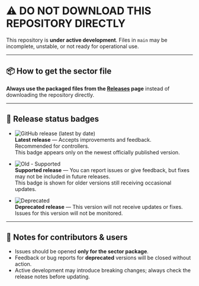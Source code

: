 # ⚠️ DO NOT DOWNLOAD THIS REPOSITORY DIRECTLY
This repository is **under active development**. Files in `main` may be incomplete, unstable, or not ready for operational use.

---

## 📦 How to get the sector file
**Always use the packaged files from the [Releases](https://vats.im/ro/sector) page** instead of downloading the repository directly.

---

## 🔖 Release status badges

- ![GitHub release (latest by date)](https://img.shields.io/github/v/release/tgpetrica/topskylrbb)  
  **Latest release** — Accepts improvements and feedback.  
  Recommended for controllers.  
  This badge appears only on the newest officially published version.

- ![Old - Supported](https://img.shields.io/badge/Old-Supported-lightyellow)  
  **Supported release** — You can report issues or give feedback, but fixes may not be included in future releases.  
  This badge is shown for older versions still receiving occasional updates.

- ![Deprecated](https://img.shields.io/badge/No%20Further%20Development-Deprecated-lightgrey)  
  **Deprecated release** — This version will not receive updates or fixes.  
  Issues for this version will not be monitored.

---

## 📝 Notes for contributors & users
- Issues should be opened **only for the sector package**.
- Feedback or bug reports for **deprecated** versions will be closed without action.
- Active development may introduce breaking changes; always check the release notes before updating.
